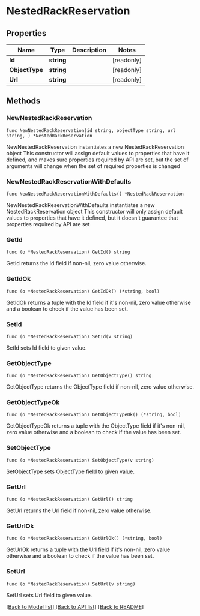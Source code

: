 # NestedRackReservation

## Properties

Name | Type | Description | Notes
------------ | ------------- | ------------- | -------------
**Id** | **string** |  | [readonly] 
**ObjectType** | **string** |  | [readonly] 
**Url** | **string** |  | [readonly] 

## Methods

### NewNestedRackReservation

`func NewNestedRackReservation(id string, objectType string, url string, ) *NestedRackReservation`

NewNestedRackReservation instantiates a new NestedRackReservation object
This constructor will assign default values to properties that have it defined,
and makes sure properties required by API are set, but the set of arguments
will change when the set of required properties is changed

### NewNestedRackReservationWithDefaults

`func NewNestedRackReservationWithDefaults() *NestedRackReservation`

NewNestedRackReservationWithDefaults instantiates a new NestedRackReservation object
This constructor will only assign default values to properties that have it defined,
but it doesn't guarantee that properties required by API are set

### GetId

`func (o *NestedRackReservation) GetId() string`

GetId returns the Id field if non-nil, zero value otherwise.

### GetIdOk

`func (o *NestedRackReservation) GetIdOk() (*string, bool)`

GetIdOk returns a tuple with the Id field if it's non-nil, zero value otherwise
and a boolean to check if the value has been set.

### SetId

`func (o *NestedRackReservation) SetId(v string)`

SetId sets Id field to given value.


### GetObjectType

`func (o *NestedRackReservation) GetObjectType() string`

GetObjectType returns the ObjectType field if non-nil, zero value otherwise.

### GetObjectTypeOk

`func (o *NestedRackReservation) GetObjectTypeOk() (*string, bool)`

GetObjectTypeOk returns a tuple with the ObjectType field if it's non-nil, zero value otherwise
and a boolean to check if the value has been set.

### SetObjectType

`func (o *NestedRackReservation) SetObjectType(v string)`

SetObjectType sets ObjectType field to given value.


### GetUrl

`func (o *NestedRackReservation) GetUrl() string`

GetUrl returns the Url field if non-nil, zero value otherwise.

### GetUrlOk

`func (o *NestedRackReservation) GetUrlOk() (*string, bool)`

GetUrlOk returns a tuple with the Url field if it's non-nil, zero value otherwise
and a boolean to check if the value has been set.

### SetUrl

`func (o *NestedRackReservation) SetUrl(v string)`

SetUrl sets Url field to given value.



[[Back to Model list]](../README.md#documentation-for-models) [[Back to API list]](../README.md#documentation-for-api-endpoints) [[Back to README]](../README.md)


